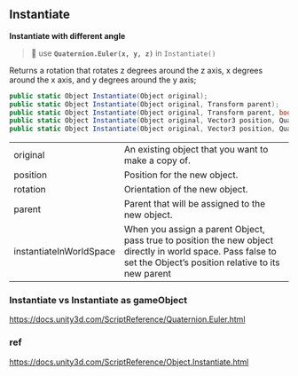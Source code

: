 ## Instantiate

**Instantiate with different angle**

> 📌 use **`Quaternion.Euler(x, y, z)`** in `Instantiate()`

Returns a rotation that rotates z degrees around the z axis, x degrees around the x axis, and y degrees around the y axis;

```cs
public static Object Instantiate(Object original);
public static Object Instantiate(Object original, Transform parent);
public static Object Instantiate(Object original, Transform parent, bool instantiateInWorldSpace);
public static Object Instantiate(Object original, Vector3 position, Quaternion rotation);
public static Object Instantiate(Object original, Vector3 position, Quaternion rotation, Transform parent);
```

<table class="list"><tbody><tr><td class="name lbl">original</td><td class="desc">An existing object that you want to make a copy of.</td></tr><tr><td class="name lbl">position</td><td class="desc">Position for the new object.</td></tr><tr><td class="name lbl">rotation</td><td class="desc">Orientation of the new object.</td></tr><tr><td class="name lbl">parent</td><td class="desc">Parent that will be assigned to the new object.</td></tr><tr><td class="name lbl">instantiateInWorldSpace</td><td class="desc">When you assign a parent Object, pass true to position the new object directly in world space. Pass false to set the Object’s position relative to its new parent</td></tr></tbody></table>



### Instantiate vs Instantiate as gameObject
https://docs.unity3d.com/ScriptReference/Quaternion.Euler.html


### ref
https://docs.unity3d.com/ScriptReference/Object.Instantiate.html

